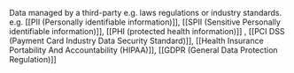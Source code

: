 Data managed by a third-party e.g. laws regulations or industry standards.
e.g. [[PII (Personally identifiable information)]], [[SPII (Sensitive Personally identifiable information)]], [[PHI (protected health information)]] , [[PCI DSS (Payment Card Industry Data Security Standard)]], [[Health Insurance Portability And Accountability (HIPAA)]], [[GDPR (General Data Protection Regulation)]]